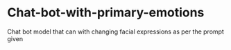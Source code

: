 # Chat-bot-with-primary-emotions
Chat bot model that can with changing facial expressions as per the prompt given
